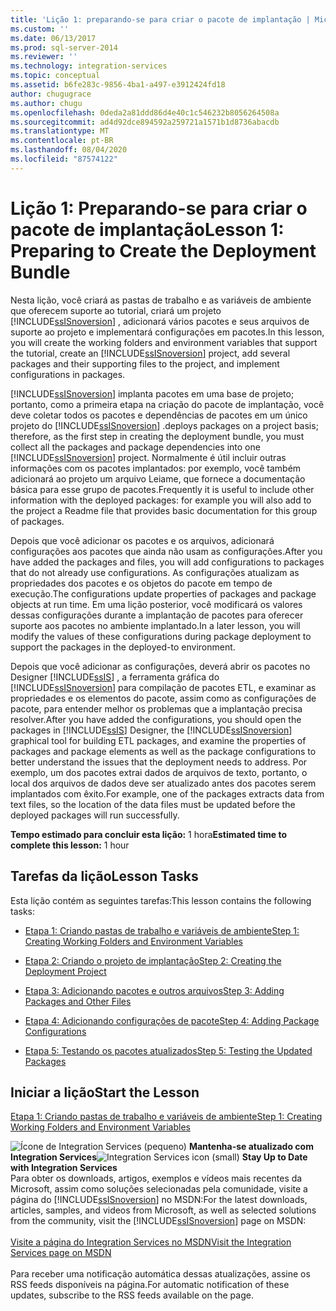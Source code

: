 ```yaml
---
title: 'Lição 1: preparando-se para criar o pacote de implantação | Microsoft Docs'
ms.custom: ''
ms.date: 06/13/2017
ms.prod: sql-server-2014
ms.reviewer: ''
ms.technology: integration-services
ms.topic: conceptual
ms.assetid: b6fe283c-9856-4ba1-a497-e3912424fd18
author: chugugrace
ms.author: chugu
ms.openlocfilehash: 0deda2a81ddd86d4e40c1c546232b8056264508a
ms.sourcegitcommit: ad4d92dce894592a259721a1571b1d8736abacdb
ms.translationtype: MT
ms.contentlocale: pt-BR
ms.lasthandoff: 08/04/2020
ms.locfileid: "87574122"
---
```

# <a name="lesson-1-preparing-to-create-the-deployment-bundle"></a><span data-ttu-id="9d2e8-102">Lição 1: Preparando-se para criar o pacote de implantação</span><span class="sxs-lookup"><span data-stu-id="9d2e8-102">Lesson 1: Preparing to Create the Deployment Bundle</span></span>
  <span data-ttu-id="9d2e8-103">Nesta lição, você criará as pastas de trabalho e as variáveis de ambiente que oferecem suporte ao tutorial, criará um projeto [!INCLUDE[ssISnoversion](../includes/ssisnoversion-md.md)] , adicionará vários pacotes e seus arquivos de suporte ao projeto e implementará configurações em pacotes.</span><span class="sxs-lookup"><span data-stu-id="9d2e8-103">In this lesson, you will create the working folders and environment variables that support the tutorial, create an [!INCLUDE[ssISnoversion](../includes/ssisnoversion-md.md)] project, add several packages and their supporting files to the project, and implement configurations in packages.</span></span>  
  
 [!INCLUDE[ssISnoversion](../includes/ssisnoversion-md.md)] <span data-ttu-id="9d2e8-104">implanta pacotes em uma base de projeto; portanto, como a primeira etapa na criação do pacote de implantação, você deve coletar todos os pacotes e dependências de pacotes em um único projeto do [!INCLUDE[ssISnoversion](../includes/ssisnoversion-md.md)] .</span><span class="sxs-lookup"><span data-stu-id="9d2e8-104">deploys packages on a project basis; therefore, as the first step in creating the deployment bundle, you must collect all the packages and package dependencies into one [!INCLUDE[ssISnoversion](../includes/ssisnoversion-md.md)] project.</span></span> <span data-ttu-id="9d2e8-105">Normalmente é útil incluir outras informações com os pacotes implantados: por exemplo, você também adicionará ao projeto um arquivo Leiame, que fornece a documentação básica para esse grupo de pacotes.</span><span class="sxs-lookup"><span data-stu-id="9d2e8-105">Frequently it is useful to include other information with the deployed packages: for example you will also add to the project a Readme file that provides basic documentation for this group of packages.</span></span>  
  
 <span data-ttu-id="9d2e8-106">Depois que você adicionar os pacotes e os arquivos, adicionará configurações aos pacotes que ainda não usam as configurações.</span><span class="sxs-lookup"><span data-stu-id="9d2e8-106">After you have added the packages and files, you will add configurations to packages that do not already use configurations.</span></span> <span data-ttu-id="9d2e8-107">As configurações atualizam as propriedades dos pacotes e os objetos do pacote em tempo de execução.</span><span class="sxs-lookup"><span data-stu-id="9d2e8-107">The configurations update properties of packages and package objects at run time.</span></span> <span data-ttu-id="9d2e8-108">Em uma lição posterior, você modificará os valores dessas configurações durante a implantação de pacotes para oferecer suporte aos pacotes no ambiente implantado.</span><span class="sxs-lookup"><span data-stu-id="9d2e8-108">In a later lesson, you will modify the values of these configurations during package deployment to support the packages in the deployed-to environment.</span></span>  
  
 <span data-ttu-id="9d2e8-109">Depois que você adicionar as configurações, deverá abrir os pacotes no Designer [!INCLUDE[ssIS](../includes/ssis-md.md)] , a ferramenta gráfica do [!INCLUDE[ssISnoversion](../includes/ssisnoversion-md.md)] para compilação de pacotes ETL, e examinar as propriedades e os elementos do pacote, assim como as configurações de pacote, para entender melhor os problemas que a implantação precisa resolver.</span><span class="sxs-lookup"><span data-stu-id="9d2e8-109">After you have added the configurations, you should open the packages in [!INCLUDE[ssIS](../includes/ssis-md.md)] Designer, the [!INCLUDE[ssISnoversion](../includes/ssisnoversion-md.md)] graphical tool for building ETL packages, and examine the properties of packages and package elements as well as the package configurations to better understand the issues that the deployment needs to address.</span></span> <span data-ttu-id="9d2e8-110">Por exemplo, um dos pacotes extrai dados de arquivos de texto, portanto, o local dos arquivos de dados deve ser atualizado antes dos pacotes serem implantados com êxito.</span><span class="sxs-lookup"><span data-stu-id="9d2e8-110">For example, one of the packages extracts data from text files, so the location of the data files must be updated before the deployed packages will run successfully.</span></span>  
  
 <span data-ttu-id="9d2e8-111">**Tempo estimado para concluir esta lição:** 1 hora</span><span class="sxs-lookup"><span data-stu-id="9d2e8-111">**Estimated time to complete this lesson:** 1 hour</span></span>  
  
## <a name="lesson-tasks"></a><span data-ttu-id="9d2e8-112">Tarefas da lição</span><span class="sxs-lookup"><span data-stu-id="9d2e8-112">Lesson Tasks</span></span>  
 <span data-ttu-id="9d2e8-113">Esta lição contém as seguintes tarefas:</span><span class="sxs-lookup"><span data-stu-id="9d2e8-113">This lesson contains the following tasks:</span></span>  
  
-   [<span data-ttu-id="9d2e8-114">Etapa 1: Criando pastas de trabalho e variáveis de ambiente</span><span class="sxs-lookup"><span data-stu-id="9d2e8-114">Step 1: Creating Working Folders and Environment Variables</span></span>](../integration-services/lesson-1-1-creating-working-folders-and-environment-variables.md)  
  
-   [<span data-ttu-id="9d2e8-115">Etapa 2: Criando o projeto de implantação</span><span class="sxs-lookup"><span data-stu-id="9d2e8-115">Step 2: Creating the Deployment Project</span></span>](../integration-services/lesson-1-2-creating-the-deployment-project.md)  
  
-   [<span data-ttu-id="9d2e8-116">Etapa 3: Adicionando pacotes e outros arquivos</span><span class="sxs-lookup"><span data-stu-id="9d2e8-116">Step 3: Adding Packages and Other Files</span></span>](../integration-services/lesson-1-3-adding-packages-and-other-files.md)  
  
-   [<span data-ttu-id="9d2e8-117">Etapa 4: Adicionando configurações de pacote</span><span class="sxs-lookup"><span data-stu-id="9d2e8-117">Step 4: Adding Package Configurations</span></span>](../integration-services/lesson-1-4-adding-package-configurations.md)  
  
-   [<span data-ttu-id="9d2e8-118">Etapa 5: Testando os pacotes atualizados</span><span class="sxs-lookup"><span data-stu-id="9d2e8-118">Step 5: Testing the Updated Packages</span></span>](../integration-services/lesson-1-5-testing-the-updated-packages.md)  
  
## <a name="start-the-lesson"></a><span data-ttu-id="9d2e8-119">Iniciar a lição</span><span class="sxs-lookup"><span data-stu-id="9d2e8-119">Start the Lesson</span></span>  
 [<span data-ttu-id="9d2e8-120">Etapa 1: Criando pastas de trabalho e variáveis de ambiente</span><span class="sxs-lookup"><span data-stu-id="9d2e8-120">Step 1: Creating Working Folders and Environment Variables</span></span>](../integration-services/lesson-1-1-creating-working-folders-and-environment-variables.md)  
  
<span data-ttu-id="9d2e8-121">![Ícone de Integration Services (pequeno)](media/dts-16.gif "Ícone do Integration Services (pequeno)")  **Mantenha-se atualizado com Integration Services**</span><span class="sxs-lookup"><span data-stu-id="9d2e8-121">![Integration Services icon (small)](media/dts-16.gif "Integration Services icon (small)")  **Stay Up to Date with Integration Services**</span></span><br /> <span data-ttu-id="9d2e8-122">Para obter os downloads, artigos, exemplos e vídeos mais recentes da Microsoft, assim como soluções selecionadas pela comunidade, visite a página do [!INCLUDE[ssISnoversion](../includes/ssisnoversion-md.md)] no MSDN:</span><span class="sxs-lookup"><span data-stu-id="9d2e8-122">For the latest downloads, articles, samples, and videos from Microsoft, as well as selected solutions from the community, visit the [!INCLUDE[ssISnoversion](../includes/ssisnoversion-md.md)] page on MSDN:</span></span><br /><br /> [<span data-ttu-id="9d2e8-123">Visite a página do Integration Services no MSDN</span><span class="sxs-lookup"><span data-stu-id="9d2e8-123">Visit the Integration Services page on MSDN</span></span>](https://go.microsoft.com/fwlink/?LinkId=136655)<br /><br /> <span data-ttu-id="9d2e8-124">Para receber uma notificação automática dessas atualizações, assine os RSS feeds disponíveis na página.</span><span class="sxs-lookup"><span data-stu-id="9d2e8-124">For automatic notification of these updates, subscribe to the RSS feeds available on the page.</span></span>  
  
  
